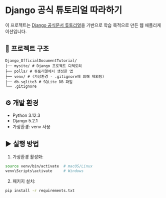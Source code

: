 # Django 공식 튜토리얼 따라하기

이 프로젝트는 [Django 공식문서 튜토리얼](https://docs.djangoproject.com/ko/stable/intro/)을 기반으로 학습 목적으로 만든 웹 애플리케이션입니다.

## 📁 프로젝트 구조
```
Django_OfficialDocumentTutorial/  
├── mysite/ # Django 프로젝트 디렉토리  
├── polls/ # 튜토리얼에서 생성한 앱  
├── venv/ # (가상환경 - .gitignore에 의해 제외됨)  
├── db.sqlite3 # SQLite DB 파일  
└── .gitignore
```

## ⚙️ 개발 환경
- Python 3.12.3
- Django 5.2.1
- 가상환경: venv 사용

## ▶️ 실행 방법
1. 가상환경 활성화:
```bash
source venv/bin/activate  # macOS/Linux
venv\Scripts\activate     # Windows
```

2. 패키지 설치: 
```bash
pip install -r requirements.txt
```